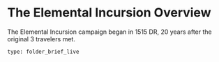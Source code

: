# The Elemental Incursion Overview
 The Elemental Incursion campaign began in 1515 DR, 20 years after the original 3 travelers met.
```ccard
type: folder_brief_live
```
 
